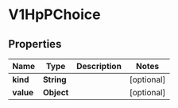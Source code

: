

# V1HpPChoice


## Properties

Name | Type | Description | Notes
------------ | ------------- | ------------- | -------------
**kind** | **String** |  |  [optional]
**value** | **Object** |  |  [optional]



